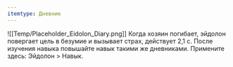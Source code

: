 ```yaml
---
itemtype: Дневник
---
```

![[Temp/Placeholder_Eidolon_Diary.png]]
Когда хозяин погибает, эйдолон повергает цель в безумие и вызывает страх, действует 2,1 с. После изучения навыка повышайте навык такими же дневниками. Примените здесь: Эйдолон > Навык.
